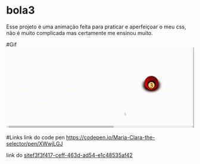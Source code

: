 # bola3
Esse projeto é uma animação feita para praticar e aperfeiçoar o meu css, não é muito complicada mas certamente me ensinou muito.

#Gif
<img src="https://github.com/mariaclaracosta/bola3/blob/main/bola3.gif" width="800">

#Links
link do code pen https://codepen.io/Maria-Clara-the-selector/pen/XWwjLGJ

link do [sitef3f3f417-ceff-463d-ad54-e1c48535af42](https://6653cbf4a8055ae19e17557a--coruscating-biscochitos-d398e5.netlify.app)
